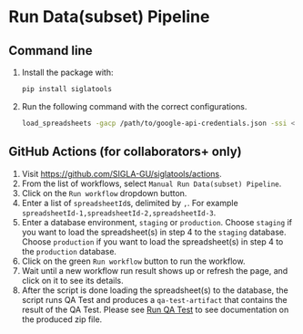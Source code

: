 # Run Data(subset) Pipeline

## Command line

1. Install the package with:

    ```bash
    pip install siglatools
    ```

2. Run the following command with the correct configurations.

    ```bash
    load_spreadsheets -gacp /path/to/google-api-credentials.json -ssi <spreadsheet_ids> -dbe <db_env> -sdbcu <staging_db_connection_url> -pdbcu <prod_db_connection_url>
    ```

## GitHub Actions (for collaborators+ only) 

1. Visit https://github.com/SIGLA-GU/siglatools/actions.
2. From the list of workflows, select `Manual Run Data(subset) Pipeline`.
3. Click on the `Run workflow` dropdown button.
4. Enter a list of `spreadsheetId`s, delimited by `,`. For example `spreadsheetId-1,spreadsheetId-2,spreadsheetId-3`.
5. Enter a database environment, `staging` or `production`. Choose `staging` if you want to load the spreadsheet(s) in step 4 to the `staging` database. Choose `production` if you want to load the spreadsheet(s) in step 4 to the `production` database.
6. Click on the green `Run workflow` button to run the workflow.
7. Wait until a new workflow run result shows up or refresh the page, and click on it to see its details.
8. After the script is done loading the spreadsheet(s) to the database, the script runs QA Test and produces a `qa-test-artifact` that contains the result of the QA Test. Please see [Run QA Test](run_qa_test.html) to see documentation on the produced zip file.
